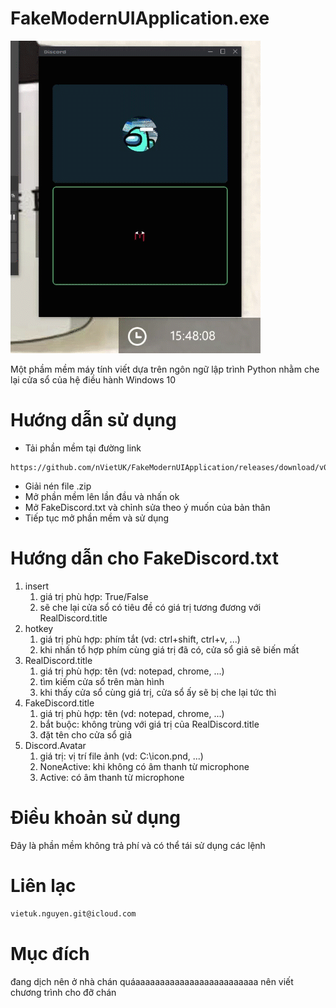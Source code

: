 # FakeModernUIApplication.exe
![alt text](./image/2021-06-15-15-48-02.gif)

Một phầm mềm máy tính viết dựa trên ngôn ngữ lập trình Python nhằm che lại cửa sổ của hệ điều hành Windows 10

# Hướng dẫn sử dụng
* Tải phần mềm tại đường link
``` 
https://github.com/nVietUK/FakeModernUIApplication/releases/download/v0.1.1/FakeDiscord.zip
```
* Giải nén file .zip
* Mở phần mềm lên lần đầu và nhấn ok
* Mở FakeDiscord.txt và chỉnh sửa theo ý muốn của bản thân
* Tiếp tục mở phần mềm và sử dụng
# Hướng dẫn cho FakeDiscord.txt
1. insert
    1. giá trị phù hợp: True/False
    1. sẽ che lại cửa sổ có tiêu đề có giá trị tương đương với RealDiscord.title
1. hotkey
    1. giá trị phù hợp: phím tắt (vd: ctrl+shift, ctrl+v, ...)
    1. khi nhấn tổ hợp phím cùng giá trị đã có, cửa sổ giả sẽ biến mất
1. RealDiscord.title
    1. giá trị phù hợp: tên (vd: notepad, chrome, ...)
    1. tìm kiếm cửa sổ trên màn hình
    1. khi thấy cửa sổ cùng giá trị, cửa sổ ấy sẽ bị che lại tức thì
1. FakeDiscord.title
    1. giá trị phù hợp: tên (vd: notepad, chrome, ...)
    1. bắt buộc: không trùng với giá trị của RealDiscord.title
    1. đặt tên cho cửa sổ giả
1. Discord.Avatar
    1. giá trị: vị trí file ảnh (vd: C:\icon.pnd, ...)
    1. NoneActive: khi không có âm thanh từ microphone
    1. Active: có âm thanh từ microphone
# Điều khoản sử dụng
Đây là phần mềm không trả phí và có thể tái sử dụng các lệnh
# Liên lạc
```bash
vietuk.nguyen.git@icloud.com
```

# Mục đích
đang dịch nên ở nhà chán quáaaaaaaaaaaaaaaaaaaaaaaaaa nên viết chương trình cho đỡ chán 